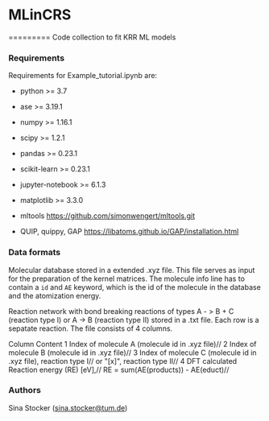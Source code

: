 # MLinCRS
=========
Code collection to fit KRR ML models

### Requirements
Requirements for Example_tutorial.ipynb are:

* python            >= 3.7
* ase               >= 3.19.1
* numpy             >= 1.16.1
* scipy             >= 1.2.1
* pandas            >= 0.23.1
* scikit-learn      >= 0.23.1
* jupyter-notebook  >= 6.1.3
* matplotlib        >= 3.3.0

* mltools           https://github.com/simonwengert/mltools.git
* QUIP, quippy, GAP https://libatoms.github.io/GAP/installation.html

### Data formats
Molecular database stored in a extended .xyz file. This file serves as
input for the preparation of the kernel matrices.
The molecule info line has to contain a `id` and `AE` keyword, which is
the id of the molecule in the database and the atomization energy.

Reaction network with bond breaking reactions of types A - > B + C
(reaction type I) or A -> B (reaction type II) stored in a .txt file.
Each row is a sepatate reaction. The file consists of 4 columns.

Column      Content
1           Index of molecule A (molecule id in .xyz file)//
2           Index of molecule B (molecule id in .xyz file)//
3           Index of molecule C (molecule id in .xyz file), reaction type I//
            or "[x]", reaction type II//
4           DFT calculated Reaction energy (RE) [eV],//
            RE = sum(AE(products)) - AE(educt)//

### Authors
Sina Stocker (sina.stocker@tum.de)
